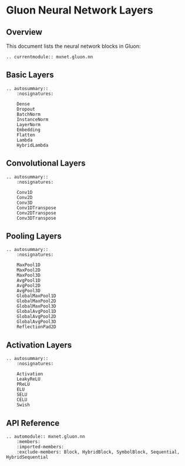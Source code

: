 # Gluon Neural Network Layers

## Overview

This document lists the neural network blocks in Gluon:

```eval_rst
.. currentmodule:: mxnet.gluon.nn
```


## Basic Layers


```eval_rst
.. autosummary::
    :nosignatures:

    Dense
    Dropout
    BatchNorm
    InstanceNorm
    LayerNorm
    Embedding
    Flatten
    Lambda
    HybridLambda
```


## Convolutional Layers


```eval_rst
.. autosummary::
    :nosignatures:

    Conv1D
    Conv2D
    Conv3D
    Conv1DTranspose
    Conv2DTranspose
    Conv3DTranspose
```



## Pooling Layers


```eval_rst
.. autosummary::
    :nosignatures:

    MaxPool1D
    MaxPool2D
    MaxPool3D
    AvgPool1D
    AvgPool2D
    AvgPool3D
    GlobalMaxPool1D
    GlobalMaxPool2D
    GlobalMaxPool3D
    GlobalAvgPool1D
    GlobalAvgPool2D
    GlobalAvgPool3D
    ReflectionPad2D
```

## Activation Layers


```eval_rst
.. autosummary::
    :nosignatures:

    Activation
    LeakyReLU
    PReLU
    ELU
    SELU
    CELU
    Swish
```


## API Reference

<script type="text/javascript" src='../../../_static/js/auto_module_index.js'></script>

```eval_rst
.. automodule:: mxnet.gluon.nn
    :members:
    :imported-members:
    :exclude-members: Block, HybridBlock, SymbolBlock, Sequential, HybridSequential
```

<script>auto_index("api-reference");</script>
